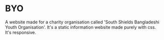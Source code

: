 # BYO
A website made for a charity organisation called 'South Shields Bangladeshi Youth Organisation'. It's a static information website made purely with css. It's responsive.

